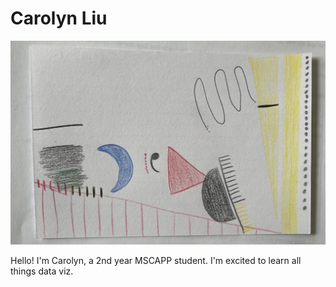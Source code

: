 # Carolyn Liu

![Data selfie](data_selfie.jpg)

Hello! I'm Carolyn, a 2nd year MSCAPP student. I'm excited to learn all things
data viz.